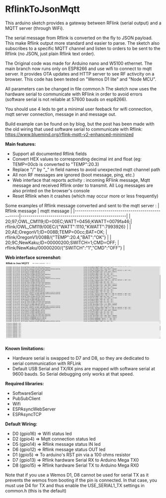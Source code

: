 # RflinkToJsonMqtt
This arduino sketch provides a gateway between RFlink (serial output) and a MQTT server (through WiFi). 

The serial message from Rflink is converted on the fly to JSON payload. This make Rflink output more standard and easier to parse.
The sketch also subscribes to a specific MQTT channel and listen to orders to be sent to the Rflink (no JSON, just plain Rflink text order).

The Original code was made for Arduino nano and W5100 ethernet. The main branch now runs only on ESP8266 and use wifi to connect to mqtt server. It provides OTA updates and HTTP server to see RF activcity on a browser. This code has been tested on "Wemos D1 lite" and "Node MCU". 

All parameters can be changed in file common.h
The sketch now uses the hardware serial to communicate with RFlink in order to avoid errors (software serial is not reliable at 57600 bauds on esp8266). 

You should use 4 leds to get a minimal user feeback for wifi connection, mqtt server connection, message in and message out.

Build example can be found on by blog, but the post has been made with the old wiring that used software serial to communicate with Rflink: https://www.bluemind.org/rflink-mqtt-v2-enhanced-minimized

**Main features:**
- Support all documented Rflink fields
- Convert HEX values to corresponding decimal int and float (eg: TEMP=00cb is converted to "TEMP":20.3)
- Replace "/" by "_" in field names to avoid unexpected mqtt channel path
- All non RF messages are ignored (boot message, ping, etc.)
- Web interface that reports activity : incoming RFlink message, Mqtt message and received Rflink order to transmit. All Log messages are also printed on the browser's console
- Reset Rflink when it crashes (which may occur more or less frequently)

Some examples of Rflink message converted and sent to the mqtt server :
| Rflink message                                   | mqtt message                                        |
|--------------------------------------------------|-----------------------------------------------------|
| 20;97;OWL_CM119;ID=00EC;WATT=0456;KWATT=0079fa46;| rflink/OWL_CM119/00EC/{"WATT":1110,"KWATT":7993926} |
| 20;AE;OregonV1;ID=008B;TEMP=00cc;BAT=OK;         | rflink/OregonV1/008B/{"TEMP":20.4,"BAT":"OK"}       |
| 20;9C;NewKaku;ID=00000200;SWITCH=1;CMD=OFF;      | rflink/NewKaku/00000200/{"SWITCH":"1","CMD":"OFF"}  |

**Web interface screenshot:**
<img src="https://github.com/jit06/RflinkToJsonMqtt/blob/770418db8d2389958073e0d3b5f243b6ba7c8848/screenshot_web.jpg" width=920>

**Known limitations:**
- Hardware serial is swapped to D7 and D8, so they are dedicated to serial communication with RFLink
- Default USB Serial and TX/RX pins are mapped with software serial at 9600 bauds. So Serial debugging only works at that speed.

**Required libraries:**
- SoftwareSerial
- PubSubClient
- Wifi
- ESPAsyncWebServer 
- ESPAsyncTCP

**Default Wiring:**
- D0 (gpio16) => Wifi status led
- D2 (gpio4)  => Mqtt connection status led
- D5 (gpio14) => Rflink message status IN led
- D6 (gpio12) => Rflink message status OUT led
- D1 (gpio5)  => To arduino's RST pin via a 100 ohms resistor
- D7 (gpio13) => Rflink hardware Serial RX to Arduino Mega TX0
- D8 (gpio15) => Rflink hardware Serial TX to Arduino Mega RX0

Note that if you use a Wemos D1, D8 cannot be used for serial TX as it prevents the wemos from booting if the pin is connected. In that case, you must use D4 for TX and thus enable the USE_SERIAL1_TX settings in common.h (this is the default)

